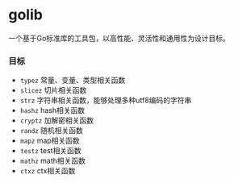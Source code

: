 # golib
一个基于Go标准库的工具包，以高性能、灵活性和通用性为设计目标。

### 目标
* ``typez`` 常量、变量、类型相关函数
* ``slicez`` 切片相关函数
* ``strz`` 字符串相关函数，能够处理多种utf8编码的字符串
* ``hashz`` hash相关函数
* ``cryptz`` 加解密相关函数
* ``randz`` 随机相关函数
* ``mapz`` map相关函数
* ``testz`` test相关函数
* ``mathz`` math相关函数
* ``ctxz`` ctx相关函数

